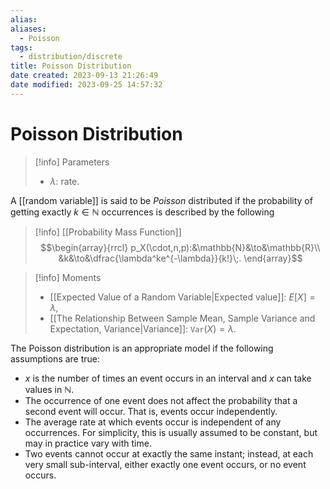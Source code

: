 ```yaml
---
alias: 
aliases:
  - Poisson
tags:
  - distribution/discrete
title: Poisson Distribution
date created: 2023-09-13 21:26:49
date modified: 2023-09-25 14:57:32
---
```


# Poisson Distribution

> [!info] Parameters
> - $\lambda$: rate.

A [[random variable]] is said to be _Poisson_ distributed if the probability of getting exactly $k\in\mathbb{N}$ occurrences is described by the following

> [!info] [[Probability Mass Function]]
> $$\begin{array}{rrcl}
> p_X(\cdot,n,p):&\mathbb{N}&\to&\mathbb{R}\\
> &k&\to&\dfrac{\lambda^ke^{-\lambda}}{k!}\;.
> \end{array}$$

> [!info] Moments
> - [[Expected Value of a Random Variable|Expected value]]: $E[X]=\lambda$,
> - [[The Relationship Between Sample Mean, Sample Variance and Expectation, Variance|Variance]]: $\texttt{Var}(X)=\lambda$.

The Poisson distribution is an appropriate model if the following assumptions are true:

- $x$ is the number of times an event occurs in an interval and $x$ can take values in $\mathbb{N}$.
- The occurrence of one event does not affect the probability that a second event will occur. That is, events occur independently.
- The average rate at which events occur is independent of any occurrences. For simplicity, this is usually assumed to be constant, but may in practice vary with time.
- Two events cannot occur at exactly the same instant; instead, at each very small sub-interval, either exactly one event occurs, or no event occurs.